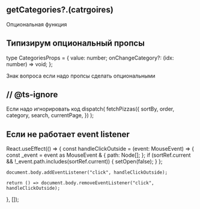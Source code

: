 ## getCategories?.(catrgoires)

Опциональная функция

## Типизирум опциональный пропсы

type CategoriesProps = {
value: number;
onChangeCategory?: (idx: number) => void;
};

Знак вопроса если надо пропсы сделать опциональными

## // @ts-ignore
Если надо игнорировать код
dispatch(
      fetchPizzas({
        sortBy,
        order,
        category,
        search,
        currentPage,
      })
    );

## Если не работает event listener

  React.useEffect(() => {
    const handleClickOutside = (event: MouseEvent) => {
      const _event = event as MouseEvent & {
        path: Node[];
      };
      if (sortRef.current && !_event.path.includes(sortRef.current)) {
        setOpen(false);
      }
    };

    document.body.addEventListener("click", handleClickOutside);

    return () => document.body.removeEventListener("click", handleClickOutside);
  }, []);


